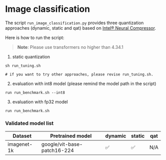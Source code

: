 # Image classification
The script `run_image_classification.py` provides three quantization approaches (dynamic, static and qat) based on [Intel® Neural Compressor](https://github.com/intel/neural-compressor).

Here is how to run the script:

>**Note**: Please use transformers no higher than 4.34.1

1. static quantization

```
sh run_tuning.sh

# if you want to try other approaches, please revise run_tuning.sh.
```

2. evaluation with int8 model (please remind the model path in the script)
```
run run_benchmark.sh --int8
```

3. evaluation with fp32 model
```
run run_benchmark.sh
```


### Validated model list

|Dataset|Pretrained model|dynamic | static | qat
|---|------------------------------------|---|---|---
|imagenet-1k|google/vit-base-patch16-224| ✅| ✅| N/A|
